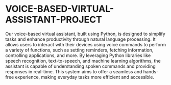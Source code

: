 # VOICE-BASED-VIRTUAL-ASSISTANT-PROJECT
Our voice-based virtual assistant, built using Python, is designed to simplify tasks and enhance productivity through natural language processing. It allows users to interact with their devices using voice commands to perform a variety of functions, such as setting reminders, fetching information, controlling applications, and more. By leveraging Python libraries like speech recognition, text-to-speech, and machine learning algorithms, the assistant is capable of understanding spoken commands and providing responses in real-time. This system aims to offer a seamless and hands-free experience, making everyday tasks more efficient and accessible.
